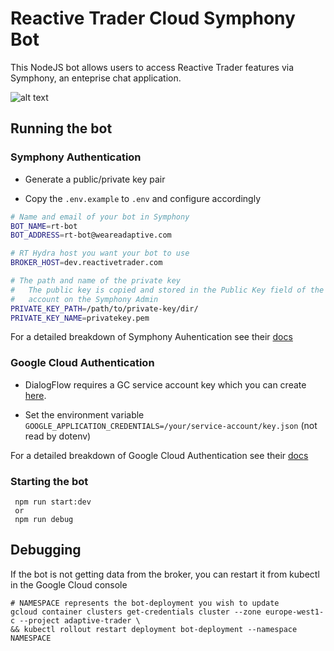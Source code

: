 # Reactive Trader Cloud Symphony Bot

This NodeJS bot allows users to access Reactive Trader features via Symphony, an enteprise chat application.

![alt text]( /img/chat.png "Logo Title Text 1")

## Running the bot

### Symphony Authentication

* Generate a public/private key pair

* Copy the `.env.example` to `.env` and configure accordingly
```bash
# Name and email of your bot in Symphony
BOT_NAME=rt-bot 
BOT_ADDRESS=rt-bot@weareadaptive.com

# RT Hydra host you want your bot to use 
BROKER_HOST=dev.reactivetrader.com

# The path and name of the private key
#   The public key is copied and stored in the Public Key field of the bot
#   account on the Symphony Admin
PRIVATE_KEY_PATH=/path/to/private-key/dir/
PRIVATE_KEY_NAME=privatekey.pem

```

For a detailed breakdown of Symphony Auhentication see their [docs](https://developers.symphony.com/symphony-developer/docs/rsa-bot-authentication-workflow)

### Google Cloud Authentication

* DialogFlow requires a GC service account key which you can create [here](https://console.cloud.google.com/apis/credentials/serviceaccountkey).

* Set the environment variable `GOOGLE_APPLICATION_CREDENTIALS=/your/service-account/key.json` (not read by dotenv)

For a detailed breakdown of Google Cloud Authentication see their [docs](https://cloud.google.com/docs/authentication/getting-started)

### Starting the bot

```
 npm run start:dev
 or
 npm run debug
```

## Debugging

If the bot is not getting data from the broker, you can restart it from kubectl in the Google Cloud console
```
# NAMESPACE represents the bot-deployment you wish to update
gcloud container clusters get-credentials cluster --zone europe-west1-c --project adaptive-trader \
&& kubectl rollout restart deployment bot-deployment --namespace NAMESPACE
```
